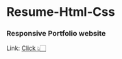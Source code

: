 # Resume-Html-Css

### Responsive Portfolio website
    
<!-- Link: <a href="https://princebansal7.github.io/Resume-Html-Css/">Click here</a> -->
Link: <a href="https://www.princebansal.in/">Click 👆🏻</a></a>
